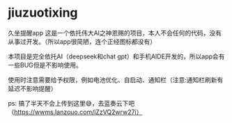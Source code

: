 # jiuzuotixing
久坐提醒app
这是一个依托伟大AI之神恩赐的项目，本人不会任何的代码，没有从事过开发。（所以app很简陋，连个正经图标都没有）

本项目是完全依托AI（deepseek和chat gpt）和手机AIDE开发的，所以app会有一些BUG但是不影响使用。

使用时注意需要给予权限，例如电池优化、自启动、通知栏（注意:通知栏刷新有延迟不影响提醒）

ps:
搞了半天不会上传到这里😅，去蓝奏云下吧（https://wwms.lanzouo.com/iZzVQ2wrw27i）